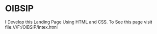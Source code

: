 # OIBSIP
I Develop this Landing Page Using HTML and CSS. To See this page visit file:///F:/OIBSIP/intex.html

